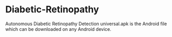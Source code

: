 # Diabetic-Retinopathy
Autonomous Diabetic Retinopathy Detection 
universal.apk is the Android file which can be downloaded on any Android device.
